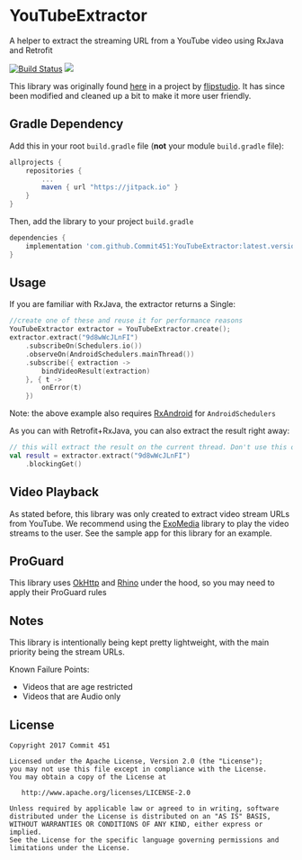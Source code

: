 # YouTubeExtractor
A helper to extract the streaming URL from a YouTube video using RxJava and Retrofit

[![Build Status](https://travis-ci.org/Commit451/YouTubeExtractor.svg?branch=master)](https://travis-ci.org/Commit451/YouTubeExtractor)
[![](https://jitpack.io/v/Commit451/YouTubeExtractor.svg)](https://jitpack.io/#Commit451/YouTubeExtractor)

This library was originally found [here](https://github.com/flipstudio/YouTubeExtractor) in a project by [flipstudio](https://github.com/flipstudio). It has since been modified and cleaned up a bit to make it more user friendly.

## Gradle Dependency

Add this in your root `build.gradle` file (**not** your module `build.gradle` file):

```gradle
allprojects {
	repositories {
		...
		maven { url "https://jitpack.io" }
	}
}
```

Then, add the library to your project `build.gradle`
```gradle
dependencies {
    implementation 'com.github.Commit451:YouTubeExtractor:latest.version.here'
}
```

## Usage
If you are familiar with RxJava, the extractor returns a Single:

```kotlin
//create one of these and reuse it for performance reasons
YouTubeExtractor extractor = YouTubeExtractor.create();
extractor.extract("9d8wWcJLnFI")
    .subscribeOn(Schedulers.io())
    .observeOn(AndroidSchedulers.mainThread())
    .subscribe({ extraction ->
        bindVideoResult(extraction)
    }, { t ->
        onError(t)
    })
```
Note: the above example also requires [RxAndroid](https://github.com/ReactiveX/RxAndroid) for `AndroidSchedulers`

As you can with Retrofit+RxJava, you can also extract the result right away:
```kotlin
// this will extract the result on the current thread. Don't use this on the main thread!
val result = extractor.extract("9d8wWcJLnFI")
    .blockingGet()
```

## Video Playback
As stated before, this library was only created to extract video stream URLs from YouTube. We recommend using the [ExoMedia](https://github.com/brianwernick/ExoMedia) library to play the video streams to the user. See the sample app for this library for an example.

## ProGuard
This library uses [OkHttp](https://github.com/square/okhttp) and [Rhino](https://github.com/facebook/stetho/tree/master/stetho-js-rhino#proguard) under the hood, so you may need to apply their ProGuard rules

## Notes
This library is intentionally being kept pretty lightweight, with the main priority being the stream URLs.

Known Failure Points:
- Videos that are age restricted
- Videos that are Audio only

License
--------

    Copyright 2017 Commit 451

    Licensed under the Apache License, Version 2.0 (the "License");
    you may not use this file except in compliance with the License.
    You may obtain a copy of the License at

       http://www.apache.org/licenses/LICENSE-2.0

    Unless required by applicable law or agreed to in writing, software
    distributed under the License is distributed on an "AS IS" BASIS,
    WITHOUT WARRANTIES OR CONDITIONS OF ANY KIND, either express or implied.
    See the License for the specific language governing permissions and
    limitations under the License.
